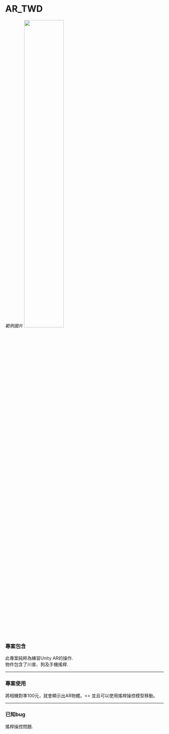 # AR_TWD
*範例圖片*
<img src="https://i.imgur.com/rpFErEw.jpg" width="50%" />
### 專案包含
此專案純粹為練習Unity AR的操作.<br>
物件包含了川普、狗及手機搖桿.

----
### 專案使用
將相機對準100元，就會顯示出AR物體。<>
並且可以使用搖桿操控模型移動。

---
### 已知bug
搖桿操控問題.
